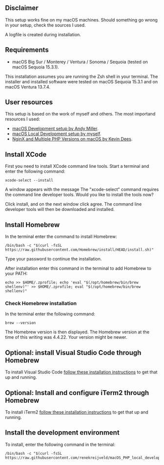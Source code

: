 ## Disclaimer

This setup works fine on my macOS machines. Should something go wrong in your setup, check the sources I used.

A logfile is created during installation.

## Requirements

- macOS Big Sur / Monterey / Ventura / Sonoma / Sequoia (tested on macOS Sequoia 15.3.1).

This installation assumes you are running the Zsh shell in your terminal. The installer and installed software were tested on macOS Sequoia 15.3.1 and on macOS Ventura 13.7.4.

## User resources

This setup is based on the work of myself and others. The most importand resources I used:

- <a href="https://getgrav.org/blog/macos-sequoia-apache-multiple-php-versions">macOS Development setup by Andy Miller</a>.
- <a href="https://github.com/renekreijveld/macOS-Local-Development-Setup/tree/master">macOS Local Development setup by myself</a>.
- <a href="https://kevdees.com/install-nginx-amp-multiple-php-versions-on-macos-15-sequoia/">NginX and Multiple PHP Versions on macOS by Kevin Dees</a>.

## Install XCode

First you need to install XCode command line tools. Start a terminal and enter the following command:

```
xcode-select --install
```

A window appears with the message The "xcode-select" command requires the command line developer tools. Would you like to install the tools now?

Click install, and on the next window click agree. The command line developer tools will then be downloaded and installed.

## Install Homebrew

In the terminal enter the command to install Homebrew:

```
/bin/bash -c "$(curl -fsSL https://raw.githubusercontent.com/Homebrew/install/HEAD/install.sh)"
```

Type your password to continue the installation.

After installation enter this command in the terminal to add Homebrew to your PATH:

```
echo >> $HOME/.zprofile; echo 'eval "$(/opt/homebrew/bin/brew shellenv)"' >> $HOME/.zprofile; eval "$(/opt/homebrew/bin/brew shellenv)"
```

### Check Homebrew installation

In the terminal enter the following command:

```
brew --version
```

The Homebrew version is then displayed. The Homebrew version at the time of this writing was 4.4.22. Your version might be newer.

## Optional: install Visual Studio Code through Homebrew

To install Visual Studio Code <a href="https://github.com/renekreijveld/macOS_PHP_local_development/blob/main/Casks/install_vscode.md" target="_blank">follow these installation instructions</a> to get that up and running.

## Optional: Install and configure iTerm2 through Homebrew

To install iTerm2 <a href="https://github.com/renekreijveld/macOS_PHP_local_development/blob/main/Casks/install_iterm2.md" target="_blank">follow these installation instructions</a> to get that up and running.

## Install the development environment

To install, enter the following command in the terminal:

```
/bin/bash -c "$(curl -fsSL https://raw.githubusercontent.com/renekreijveld/macOS_PHP_local_development/refs/heads/main/Installer/macos_php_install.sh)"
```
